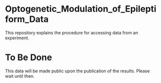 # Optogenetic_Modulation_of_Epileptiform_Data
This repository explains the procedure for accessing data from an experiment.

# To Be Done
This data will be made public upon the publication of the results. Please wait until then.
